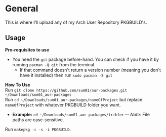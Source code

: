 # General   
This is where I'll upload any of my Arch User Repository PKGBUILD's.  

## Usage  
**Pre-requisites to use**  
*   You need the `git` package before-hand. You can check if you have it by running `pacman -Q git` from the terminal.
    *   If that command doesn't return a version number (meaning you don't have it installed) then run `sudo pacman -S git`  

**How To Use**  
Run `git clone https://github.com/sum01/aur-packages.git ~/Downloads/sum01_aur-packages`  
Run `cd ~/Downloads/sum01_aur-packages/nameOfProject` but replace `nameOfProject` with whatever PKGBUILD folder you want.   
*   **Example:** `cd ~/Downloads/sum01_aur-packages/tribler`  -- *Note:* File paths are case-sensitive.  

Run `makepkg -c -s -i PKGBUILD`.  
